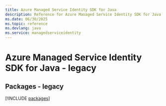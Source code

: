 ```yaml
---
title: Azure Managed Service Identity SDK for Java
description: Reference for Azure Managed Service Identity SDK for Java
ms.date: 06/30/2025
ms.topic: reference
ms.devlang: java
ms.service: managedserviceidentity
---
```

# Azure Managed Service Identity SDK for Java - legacy
## Packages - legacy
[!INCLUDE [packages](managed-service-identity-index.md)]